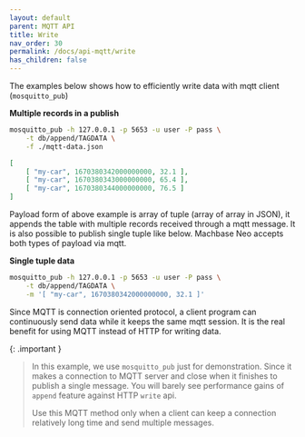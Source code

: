 ```yaml
---
layout: default
parent: MQTT API
title: Write
nav_order: 30
permalink: /docs/api-mqtt/write
has_children: false
---
```


The examples below shows how to efficiently write data with mqtt client (`mosquitto_pub`)

**Multiple records in a publish**

```sh
mosquitto_pub -h 127.0.0.1 -p 5653 -u user -P pass \
    -t db/append/TAGDATA \
    -f ./mqtt-data.json
```

```json
[
    [ "my-car", 1670380342000000000, 32.1 ],
    [ "my-car", 1670380343000000000, 65.4 ],
    [ "my-car", 1670380344000000000, 76.5 ]
]
```

Payload form of above example is array of tuple (array of array in JSON), 
it appends the table with multiple records received through a mqtt message.
It is also possible to publish single tuple like below. 
Machbase Neo accepts both types of payload via mqtt.

**Single tuple data**

```sh
mosquitto_pub -h 127.0.0.1 -p 5653 -u user -P pass \
    -t db/append/TAGDATA \
    -m '[ "my-car", 1670380342000000000, 32.1 ]'
```

Since MQTT is connection oriented protocol, a client program can continuously send data while it keeps the same mqtt session.
It is the real benefit for using MQTT instead of HTTP for writing data.

{: .important }
> In this example, we use `mosquitto_pub` just for demonstration.
> Since it makes a connection to MQTT server and close when it finishes to publish a single message.
> You will barely see performance gains of `append` feature against HTTP `write` api.
>
> Use this MQTT method only when a client can keep a connection relatively long time and send multiple messages.
